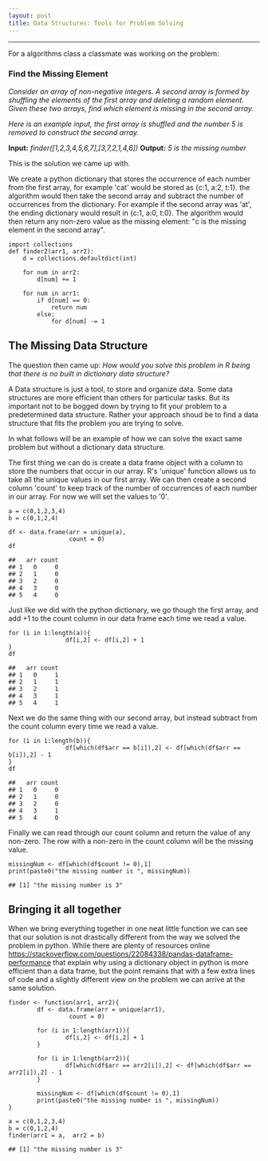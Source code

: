 ```yaml
---
layout: post
title: Data Structures: Tools for Problem Solving
---
```


----------------------
For a algorithms class a classmate was working on the problem:

### Find the Missing Element

*Consider an array of non-negative integers. A second array is formed by
shuffling the elements of the first array and deleting a random element.
Given these two arrays, find which element is missing in the second
array.*

*Here is an example input, the first array is shuffled and the number 5
is removed to construct the second array.*

**Input:** *finder(\[1,2,3,4,5,6,7\],\[3,7,2,1,4,6\])* **Output:** *5 is
the missing number*

This is the solution we came up with.

We create a python dictionary that stores the occurrence of each number
from the first array, for example 'cat' would be stored as {c:1, a:2,
t:1}. the algorithm would then take the second array and subtract the
number of occurrences from the dictionary. For example if the second
array was 'at', the ending dictionary would result in {c:1, a:0, t:0}.
The algorithm would then return any non-zero value as the missing
element: "c is the missing element in the second array".

    import collections
    def finder2(arr1, arr2):
        d = collections.defaultdict(int)

        for num in arr2:
            d[num] += 1

        for num in arr1:
            if d[num] == 0:
                return num
            else:
                for d[num] -= 1

The Missing Data Structure
--------------------------

The question then came up: *How would you solve this problem in R being
that there is no built in dictionary data structure?*

A Data structure is just a tool, to store and organize data. Some data
structures are more efficient than others for particular tasks. But its
important not to be bogged down by trying to fit your problem to a
predetermined data structure. Rather your approach shoud be to find a
data structure that fits the problem you are trying to solve.

In what follows will be an example of how we can solve the exact same
problem but without a dictionary data structure.

The first thing we can do is create a data frame object with a column to
store the numbers that occur in our array. R's 'unique' function allows
us to take all the unique values in our first array. We can then create
a second column 'count' to keep track of the number of occurrences of
each number in our array. For now we will set the values to '0'.

    a = c(0,1,2,3,4)
    b = c(0,1,2,4)

    df <- data.frame(arr = unique(a),
                     count = 0)
    df

    ##   arr count
    ## 1   0     0
    ## 2   1     0
    ## 3   2     0
    ## 4   3     0
    ## 5   4     0

Just like we did with the python dictionary, we go though the first
array, and add +1 to the count column in our data frame each time we
read a value.

    for (i in 1:length(a)){
                    df[i,2] <- df[i,2] + 1
    }
    df

    ##   arr count
    ## 1   0     1
    ## 2   1     1
    ## 3   2     1
    ## 4   3     1
    ## 5   4     1

Next we do the same thing with our second array, but instead subtract
from the count column every time we read a value.

    for (i in 1:length(b)){
                    df[which(df$arr == b[i]),2] <- df[which(df$arr == b[i]),2] - 1
    }
    df

    ##   arr count
    ## 1   0     0
    ## 2   1     0
    ## 3   2     0
    ## 4   3     1
    ## 5   4     0

Finally we can read through our count column and return the value of any
non-zero. The row with a non-zero in the count column will be the
missing value.

    missingNum <- df[which(df$count != 0),1]
    print(paste0("the missing number is ", missingNum))

    ## [1] "the missing number is 3"

Bringing it all together
------------------------

When we bring everything together in one neat little function we can see
that our solution is not drastically different from the way we solved
the problem in python. While there are plenty of resources online
<https://stackoverflow.com/questions/22084338/pandas-dataframe-performance>
that explain why using a dictionary object in python is more efficient
than a data frame, but the point remains that with a few extra lines of
code and a slightly different view on the problem we can arrive at the
same solution.

    finder <- function(arr1, arr2){
            df <- data.frame(arr = unique(arr1),
                     count = 0)

            for (i in 1:length(arr1)){
                    df[i,2] <- df[i,2] + 1
            }

            for (i in 1:length(arr2)){
                    df[which(df$arr == arr2[i]),2] <- df[which(df$arr == arr2[i]),2] - 1
            }

            missingNum <- df[which(df$count != 0),1]
            print(paste0("the missing number is ", missingNum))
    }

    a = c(0,1,2,3,4)
    b = c(0,1,2,4)
    finder(arr1 = a,  arr2 = b)

    ## [1] "the missing number is 3"
